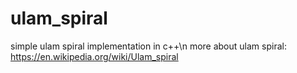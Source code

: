 # ulam_spiral
simple ulam spiral implementation in c++\n
more about ulam spiral: https://en.wikipedia.org/wiki/Ulam_spiral
